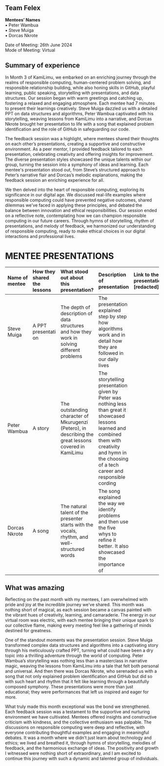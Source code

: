 ## Team Felex 

**Mentees’ Names**   
▪ Peter Wambua  
▪ Steve Muiga  
▪ Dorcas Nkrote 

Date of Meeting: 26th June 2024  
Mode of Meeting: Virtual 

## Summary of experience 

In Month 3 of KamiLimu, we embarked on an enriching journey through the realms of responsible computing, human-centered problem solving, and responsible relationship building, while also honing skills in GitHub, playful learning, public speaking, storytelling with presentations, and data structures. Our session began with warm greetings and catching up, fostering a relaxed and engaging atmosphere. Each mentee had 7 minutes to present their learnings creatively. Steve Muiga dazzled us with a detailed PPT on data structures and algorithms, Peter Wambua captivated with his storytelling, weaving lessons from KamiLimu into a narrative, and Dorcas Nkrote brought her presentation to life with a song that explained problem identification and the role of GitHub in safeguarding our code. 

The feedback session was a highlight, where mentees shared their thoughts on each other’s presentations, creating a supportive and constructive environment. As a peer mentor, I provided feedback tailored to each presentation, celebrating creativity and offering insights for improvement. The diverse presentation styles showcased the unique talents within our group, turning the session into a symphony of ideas and learning. Each mentee's presentation stood out, from Steve’s structured approach to Peter’s narrative flair and Dorcas’s melodic explanations, making the feedback session an enriching experience for all. 

We then delved into the heart of responsible computing, exploring its significance in our digital age. We discussed real-life examples where responsible computing could have prevented negative outcomes, shared dilemmas we've faced in applying these principles, and debated the balance between innovation and ethical responsibilities. Our session ended on a reflective note, contemplating how we can champion responsible computing in our future careers. Through hymns of storytelling, rhythm of presentations, and melody of feedback, we harmonized our understanding of responsible computing, ready to make ethical choices in our digital interactions and professional lives. 

# **MENTEE PRESENTATIONS** 

 

| Name of  mentee  | How they shared the lessons  | What stood out about this presentation?  | Description of presentation  | Link to the presentation \[redacted\]  |
| :---- | :---- | :---- | :---- | :---- |
| Steve Muiga  | A PPT presentati on  | The depth of description of data structures and how they work in solving different problems  | The presentation explained step by step how algorithms work and in detail how they are followed in our daily lives  |  |
| Peter  Wambua  | A story  | The outstanding character of Mkurugenzi (Petero), in describing the great lessons covered in KamiLimu   | The storytelling presentation given by Peter was nothing less than great it showcased lessons learned and combined them with creativity and hymn in the choosing of a tech career and responsible cording  |  |
| Dorcas Nkrote  | A song  | The natural talent of the presenter starts with the vocals, rhythm, and well-structured words  | The song explained the way we identify problems and then use the five whys to refine it better. It also showcased the importance of  |  |  


## What was amazing 

Reflecting on the past month with my mentees, I am overwhelmed with pride and joy at the incredible journey we've shared. This month was nothing short of magical, as each session became a canvas painted with the vibrant hues of creativity, learning, and camaraderie. The energy in our virtual room was electric, with each mentee bringing their unique spark to our collective flame, making every meeting feel like a gathering of minds destined for greatness. 

One of the standout moments was the presentation session. Steve Muiga transformed complex data structures and algorithms into a captivating story through his meticulously crafted PPT, turning what could have been a dry topic into a thrilling adventure through the world of computing. Peter Wambua’s storytelling was nothing less than a masterclass in narrative magic, weaving the lessons from KamiLimu into a tale that felt both personal and universal. And then there was Dorcas Nkrote, who serenaded us with a song that not only explained problem identification and GitHub but did so with such heart and rhythm that it felt like learning through a beautifully composed symphony. These presentations were more than just educational; they were performances that left us inspired and eager for more. 

What truly made this month exceptional was the bond we strengthened. Each feedback session was a testament to the supportive and nurturing environment we have cultivated. Mentees offered insights and constructive criticism with kindness, and the collective enthusiasm was palpable. The discussions on responsible computing were deep and reflective, with everyone contributing thoughtful examples and engaging in meaningful debates. It was a month where we didn’t just learn about technology and ethics; we lived and breathed it, through hymns of storytelling, melodies of feedback, and the harmonious exchange of ideas. The positivity and growth I witnessed were nothing short of extraordinary, and I am excited to continue this journey with such a dynamic and talented group of individuals. 